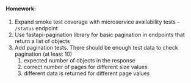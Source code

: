 <h4>Homework:</h4>

1. Expand smoke test coverage with microservice availability tests - `/status` endpoint 
2. Use fastapi-pagination library for basic pagination in endpoints that return a list of objects
3. Add pagination tests. There should be enough test data to check pagination (at least 10)
   1. expected number of objects in the response
   2. correct number of pages for different size values
   3. different data is returned for different page values